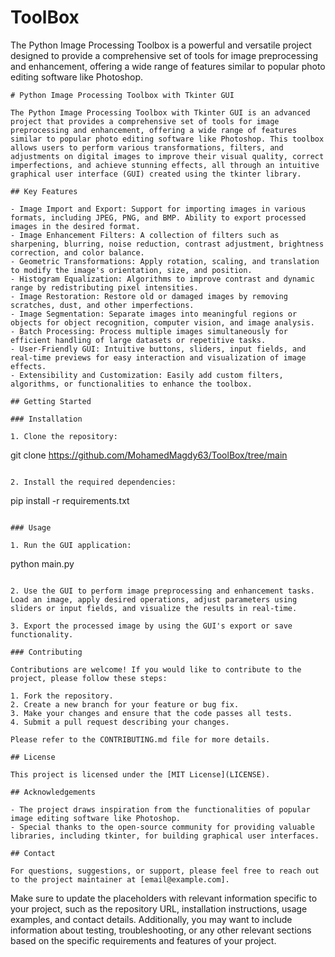 # ToolBox
The Python Image Processing Toolbox is a powerful and versatile project designed to provide a comprehensive set of tools for image preprocessing and enhancement, offering a wide range of features similar to popular photo editing software like Photoshop.
```
# Python Image Processing Toolbox with Tkinter GUI

The Python Image Processing Toolbox with Tkinter GUI is an advanced project that provides a comprehensive set of tools for image preprocessing and enhancement, offering a wide range of features similar to popular photo editing software like Photoshop. This toolbox allows users to perform various transformations, filters, and adjustments on digital images to improve their visual quality, correct imperfections, and achieve stunning effects, all through an intuitive graphical user interface (GUI) created using the tkinter library.

## Key Features

- Image Import and Export: Support for importing images in various formats, including JPEG, PNG, and BMP. Ability to export processed images in the desired format.
- Image Enhancement Filters: A collection of filters such as sharpening, blurring, noise reduction, contrast adjustment, brightness correction, and color balance.
- Geometric Transformations: Apply rotation, scaling, and translation to modify the image's orientation, size, and position.
- Histogram Equalization: Algorithms to improve contrast and dynamic range by redistributing pixel intensities.
- Image Restoration: Restore old or damaged images by removing scratches, dust, and other imperfections.
- Image Segmentation: Separate images into meaningful regions or objects for object recognition, computer vision, and image analysis.
- Batch Processing: Process multiple images simultaneously for efficient handling of large datasets or repetitive tasks.
- User-Friendly GUI: Intuitive buttons, sliders, input fields, and real-time previews for easy interaction and visualization of image effects.
- Extensibility and Customization: Easily add custom filters, algorithms, or functionalities to enhance the toolbox.

## Getting Started

### Installation

1. Clone the repository:

   ```
   git clone https://github.com/MohamedMagdy63/ToolBox/tree/main
   ```

2. Install the required dependencies:

   ```
   pip install -r requirements.txt
   ```

### Usage

1. Run the GUI application:

   ```
   python main.py
   ```

2. Use the GUI to perform image preprocessing and enhancement tasks. Load an image, apply desired operations, adjust parameters using sliders or input fields, and visualize the results in real-time.

3. Export the processed image by using the GUI's export or save functionality.

### Contributing

Contributions are welcome! If you would like to contribute to the project, please follow these steps:

1. Fork the repository.
2. Create a new branch for your feature or bug fix.
3. Make your changes and ensure that the code passes all tests.
4. Submit a pull request describing your changes.

Please refer to the CONTRIBUTING.md file for more details.

## License

This project is licensed under the [MIT License](LICENSE).

## Acknowledgements

- The project draws inspiration from the functionalities of popular image editing software like Photoshop.
- Special thanks to the open-source community for providing valuable libraries, including tkinter, for building graphical user interfaces.

## Contact

For questions, suggestions, or support, please feel free to reach out to the project maintainer at [email@example.com].
```

Make sure to update the placeholders with relevant information specific to your project, such as the repository URL, installation instructions, usage examples, and contact details. Additionally, you may want to include information about testing, troubleshooting, or any other relevant sections based on the specific requirements and features of your project.
